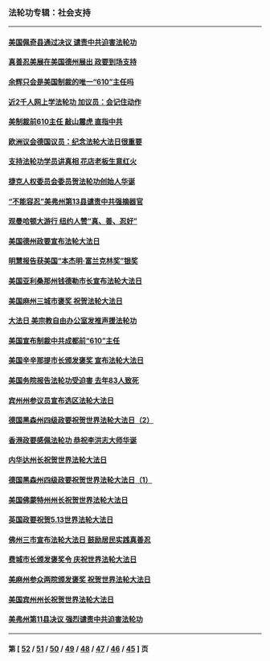 ### 法轮功专辑：社会支持
---
#### [美国佩奇县通过决议 谴责中共迫害法轮功](../../pages/nf4386/n13027185.md?06230430) 
#### [真善忍美展在美国德州展出 政要到场支持](../../pages/nf4386/n13010579.md?06230430) 
#### [余辉只会是美国制裁的唯一“610”主任吗](../../pages/nf4386/n12972837.md?06230430) 
#### [近2千人网上学法轮功 加议员：会记住动作](../../pages/nf4386/n12972642.md?06230430) 
#### [美制裁前610主任 敲山震虎 直指中共](../../pages/nf4386/n12968555.md?06230430) 
#### [欧洲议会德国议员：纪念法轮大法日很重要](../../pages/nf4386/n12965367.md?06230430) 
#### [支持法轮功学员讲真相 花店老板生意红火](../../pages/nf4386/n12963056.md?06230430) 
#### [捷克人权委员会委员贺法轮功创始人华诞](../../pages/nf4386/n12960301.md?06230430) 
#### [“不能容忍”美弗州第13县谴责中共强摘器官](../../pages/nf4386/n12958610.md?06230430) 
#### [观曼哈顿大游行 纽约人赞“真、善、忍好”](../../pages/nf4386/n12956249.md?06230430) 
#### [美国德州政要宣布法轮大法日](../../pages/nf4386/n12958567.md?06230430) 
#### [明慧报告获美国“本杰明‧富兰克林奖”银奖](../../pages/nf4386/n12955404.md?06230430) 
#### [美国亚利桑那州钱德勒市长宣布法轮大法日](../../pages/nf4386/n12953813.md?06230430) 
#### [美国麻州三城市褒奖 祝贺法轮大法日](../../pages/nf4386/n12953756.md?06230430) 
#### [大法日 美宗教自由办公室发推声援法轮功](../../pages/nf4386/n12950669.md?06230430) 
#### [美国宣布制裁中共成都前“610”主任](../../pages/nf4386/n12943654.md?06230430) 
#### [美国辛辛那提市长颁发褒奖 宣布法轮大法日](../../pages/nf4386/n12948869.md?06230430) 
#### [美国务院报告法轮功受迫害 去年83人致死](../../pages/nf4386/n12944350.md?06230430) 
#### [宾州州参议员宣布选区法轮大法日](../../pages/nf4386/n12939844.md?06230430) 
#### [德国黑森州四级政要祝贺世界法轮大法日（2）](../../pages/nf4386/n12937571.md?06230430) 
#### [香港政要感佩法轮功 恭祝李洪志大师华诞](../../pages/nf4386/n12937400.md?06230430) 
#### [内华达州长祝贺世界法轮大法日](../../pages/nf4386/n12936785.md?06230430) 
#### [德国黑森州四级政要祝贺世界法轮大法日（1）](../../pages/nf4386/n12934877.md?06230430) 
#### [美国佛蒙特州州长祝贺世界法轮大法日](../../pages/nf4386/n12935031.md?06230430) 
#### [英国政要祝贺5.13世界法轮大法日](../../pages/nf4386/n12934700.md?06230430) 
#### [佛州三市宣布法轮大法日 鼓励居民实践真善忍](../../pages/nf4386/n12934466.md?06230430) 
#### [费城市长颁发褒奖令 庆祝世界法轮大法日](../../pages/nf4386/n12928833.md?06230430) 
#### [美麻州参众两院颁发褒奖 祝贺世界法轮大法日](../../pages/nf4386/n12928372.md?06230430) 
#### [美国宾州州长祝贺世界法轮大法日](../../pages/nf4386/n12928310.md?06230430) 
#### [美弗州第11县决议 强烈谴责中共迫害法轮功](../../pages/nf4386/n12925015.md?06230430) 

---
#### 第 [ [52](./52.md?06230430) / [51](./51.md?06230430) / [50](./50.md?06230430) / [49](./49.md?06230430) / [48](./48.md?06230430) / [47](./47.md?06230430) / [46](./46.md?06230430) / [45](./45.md?06230430) ] 页
